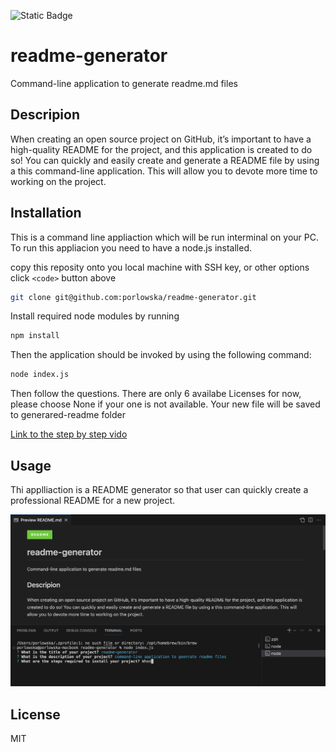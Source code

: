 ![Static Badge](https://img.shields.io/badge/readme-generator?style=for-the-badge)

# readme-generator
Command-line application to generate readme.md files

## Descripion
When creating an open source project on GitHub, it’s important to have a high-quality README for the project, and this application is created to do so!
You can quickly and easily create and generate a README file by using a this command-line application. This will allow you to devote more time to working on the project.

## Installation
This is a command line appliaction which will be run interminal on your PC. 
To run this appliacion you need to have a node.js installed. 

copy this reposity onto you local machine with SSH key, or other options click ``<code>`` button above
```bash
git clone git@github.com:porlowska/readme-generator.git
```

Install required node modules by running

```bash
npm install
```
Then the application should be invoked by using the following command:

```bash
node index.js
```
Then follow the questions.
There are only 6 availabe Licenses for now, please choose None if your one is not available.
Your new file will be saved to generared-readme folder 

[Link to the step by step vido](https://youtu.be/WklJ3knh3sw)

## Usage 
Thi applliaction is a README generator so that user can quickly create a professional README for a new project.

![Screenshot](/img/Screenshot.png)

## License

MIT